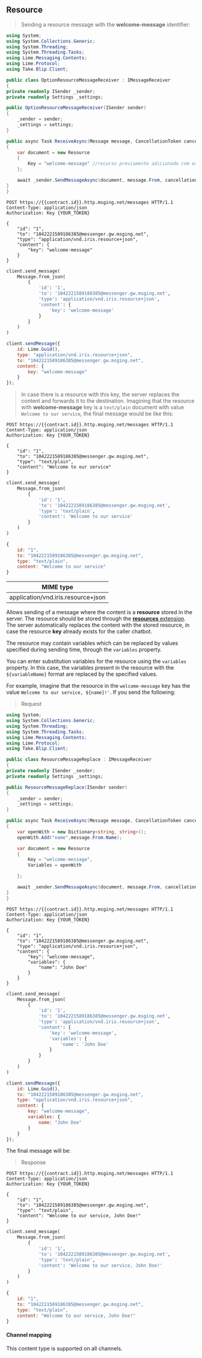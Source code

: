 ## Resource

> Sending a resource message with the **welcome-message** identifier:

```csharp
using System;
using System.Collections.Generic;
using System.Threading;
using System.Threading.Tasks;
using Lime.Messaging.Contents;
using Lime.Protocol;
using Take.Blip.Client;

public class OptionResourceMessageReceiver : IMessageReceiver
{
private readonly ISender _sender;
private readonly Settings _settings;

public OptionResourceMessageReceiver(ISender sender)
{
    _sender = sender;
    _settings = settings;
}

public async Task ReceiveAsync(Message message, CancellationToken cancellationToken)
{
    var document = new Resource
    {
        Key = "welcome-message" //recurso previamente adicionado com extensão 'recursos' ou através do portal
    };

    await _sender.SendMessageAsync(document, message.From, cancellationToken);
}
}
```

```http
POST https://{{contract.id}}.http.msging.net/messages HTTP/1.1
Content-Type: application/json
Authorization: Key {YOUR_TOKEN}

{
    "id": "1",
    "to": "1042221589186385@messenger.gw.msging.net",
    "type": "application/vnd.iris.resource+json",
    "content": {
        "key": "welcome-message"
    }
}
```

```python
client.send_message(
    Message.from_json(
        {
            'id': '1',
            'to': '1042221589186385@messenger.gw.msging.net',
            'type': 'application/vnd.iris.resource+json',
            'content': {
                'key': 'welcome-message'
            }
        }
    )
)
```

```javascript
client.sendMessage({
    id: Lime.Guid(),
    type: "application/vnd.iris.resource+json",
    to: "1042221589186385@messenger.gw.msging.net",
    content: {
        key: "welcome-message"
    }
});
```

> In case there is a resource with this key, the server replaces the content and forwards it to the destination. Imagining that the resource with **welcome-message** key is a `text/plain` document with value `Welcome to our service`, the final message would be like this:

```http
POST https://{{contract.id}}.http.msging.net/messages HTTP/1.1
Content-Type: application/json
Authorization: Key {YOUR_TOKEN}

{
    "id": "1",
    "to": "1042221589186385@messenger.gw.msging.net",
    "type": "text/plain",
    "content": "Welcome to our service"
}
```

```python
client.send_message(
    Message.from_json(
        {
            'id': '1',
            'to': '1042221589186385@messenger.gw.msging.net',
            'type': 'text/plain',
            'content': 'Welcome to our service'
        }
    )
)
```

```javascript
{
    id: "1",
    to: "1042221589186385@messenger.gw.msging.net",
    type: "text/plain",
    content: "Welcome to our service"
}
```

| MIME type                          |
|------------------------------------|
| application/vnd.iris.resource+json |

Allows sending of a message where the content is a **resource** stored in the server. The resource should be stored through the [**resources** extension](https://portal.blip.ai/#/docs/extensions/resources). The server automatically replaces the content with the stored resource, in case the resource **key** already exists for the caller chatbot.

The resource may contain variables which can be replaced by values specified during sending time, through the `variables` property.

You can enter substitution variables for the resource using the `variables` property. In this case, the variables present in the resource with the `${variableName}` format are replaced by the specified values.

For example, imagine that the resource in the `welcome-message` key has the value `Welcome to our service, ${name}!'`. If you send the following:

> Request

```csharp
using System;
using System.Collections.Generic;
using System.Threading;
using System.Threading.Tasks;
using Lime.Messaging.Contents;
using Lime.Protocol;
using Take.Blip.Client;

public class ResourceMessageReplace : IMessageReceiver
{
private readonly ISender _sender;
private readonly Settings _settings;

public ResourceMessageReplace(ISender sender)
{
    _sender = sender;
    _settings = settings;
}

public async Task ReceiveAsync(Message message, CancellationToken cancellationToken)
{
    var openWith = new Dictionary<string, string>();
    openWith.Add("name",message.From.Name);

    var document = new Resource
    {
        Key = "welcome-message",
        Variables = openWith

    };

    await _sender.SendMessageAsync(document, message.From, cancellationToken);
}
}
```

```http
POST https://{{contract.id}}.http.msging.net/messages HTTP/1.1
Content-Type: application/json
Authorization: Key {YOUR_TOKEN}

{
    "id": "1",
    "to": "1042221589186385@messenger.gw.msging.net",
    "type": "application/vnd.iris.resource+json",
    "content": {
        "key": "welcome-message",
        "variables": {
            "name": "John Doe"
        }
    }
}
```

```python
client.send_message(
    Message.from_json(
        {
            'id': '1',
            'to': '1042221589186385@messenger.gw.msging.net',
            'type': 'application/vnd.iris.resource+json',
            'content': {
                'key': 'welcome-message',
                'variables': {
                    'name': 'John Doe'
                }
            }
        } 
    )
)
```

```javascript
client.sendMessage({
    id: Lime.Guid(),
    to: "1042221589186385@messenger.gw.msging.net",
    type: "application/vnd.iris.resource+json",
    content: {
        key: "welcome-message",
        variables: {
            name: "John Doe"
        }
    }
});
```

The final message will be:

> Response

```http
POST https://{{contract.id}}.http.msging.net/messages HTTP/1.1
Content-Type: application/json
Authorization: Key {YOUR_TOKEN}

{
    "id": "1",
    "to": "1042221589186385@messenger.gw.msging.net",
    "type": "text/plain",
    "content": "Welcome to our service, John Doe!"
}
```

```python
client.send_message(
    Message.from_json(
        {
            'id': '1',
            'to': '1042221589186385@messenger.gw.msging.net',
            'type': 'text/plain',
            'content': 'Welcome to our service, John Doe!'
        }
    )
)
```

```javascript
{
    id: "1",
    to: "1042221589186385@messenger.gw.msging.net",
    type: "text/plain",
    content: "Welcome to our service, John Doe!"
}
```
#### Channel mapping

This content type is supported on all channels.

